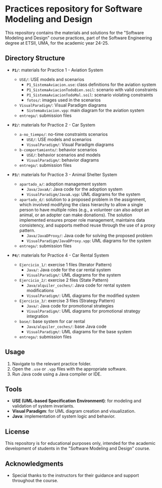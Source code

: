 # Practices repository for Software Modeling and Design

This repository contains the materials and solutions for the "Software Modeling and Design" course practices, part of the Software Engineering degree at ETSII, UMA, for the academic year 24-25.

## Directory Structure

- **`P1/`**: materials for Practice 1 - Aviation System
  - `USE/`: USE models and scenarios
    - `P1_SistemaAviacion.use`: class definitions for the aviation system
    - `P1_SistemaAviacionTodoBien.soil`: scenario with valid constraints
    - `P1_SistemaAviacionTodoMal.soil`: scenario violating constraints
    - `fotos/`: images used in the scenarios
  - `VisualParadigm/`: Visual Paradigm diagrams
    - `SistemaAviacion.vpp`: main diagram for the aviation system
  - `entrega/`: submission files

- **`P2/`**: materials for Practice 2 - Car System
  - `a-no_tiempo/`: no-time constraints scenarios
    - `USE/`: USE models and scenarios
    - `VisualParadigm/`: Visual Paradigm diagrams
  - `b-comportamiento/`: behavior scenarios
    - `USE/`: behavior scenarios and models
    - `VisualParadigm/`: behavior diagrams
  - `entrega/`: submission files

- **`P3/`**: materials for Practice 3 - Animal Shelter System
  - `apartado_a/`: adoption management system
    - `Java/JavaA/`: Java code for the adoption system
    - `VisualParadigm/JavaA.vpp`: UML diagrams for the system
  - `apartado_d/`: solution to a proposed problem in the assignment, which involved modifying the class hierarchy to allow a single person to have multiple roles (e.g., a volunteer can also adopt an animal, or an adopter can make donations). The solution implemented ensures proper role management, maintains data consistency, and supports method reuse through the use of a proxy pattern.
    - `Java/JavaDProxy/`: Java code for solving the proposed problem
    - `VisualParadigm/JavaDProxy.vpp`: UML diagrams for the system
  - `entrega/`: submission files

- **`P4/`**: materials for Practice 4 - Car Rental System
  - `Ejercicio_1/`: exercise 1 files (Iterator Pattern)
    - `Java/`: Java code for the car rental system
    - `VisualParadigm/`: UML diagrams for the system
  - `Ejercicio_2/`: exercise 2 files (State Pattern)
    - `Java/alquiler_coches/`: Java code for rental system modifications
    - `VisualParadigm/`: UML diagrams for the modified system
  - `Ejercicio_3/`: exercise 3 files (Strategy Pattern)
    - `Java/`: Java code for promotional strategies
    - `VisualParadigm/`: UML diagrams for promotional strategy integration
  - `base/`: base system for car rental
    - `Java/alquiler_coches/`: base Java code
    - `VisualParadigm/`: UML diagrams for the base system
  - `entrega/`: submission files

## Usage

1. Navigate to the relevant practice folder.
2. Open the `.use` or `.vpp` files with the appropriate software.
3. Run Java code using a Java compiler or IDE.

## Tools

- **USE (UML-based Specification Environment)**: for modeling and validation of system invariants.
- **Visual Paradigm**: for UML diagram creation and visualization.
- **Java**: implementation of system logic and behavior.

## License

This repository is for educational purposes only, intended for the academic development of students in the "Software Modeling and Design" course.

## Acknowledgments

- Special thanks to the instructors for their guidance and support throughout the course.
